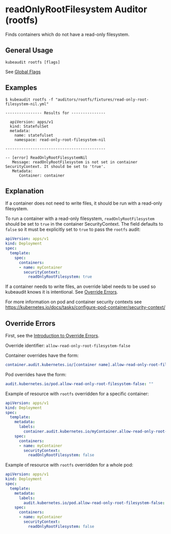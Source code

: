# readOnlyRootFilesystem Auditor (rootfs)

Finds containers which do not have a read-only filesystem.

## General Usage

```
kubeaudit rootfs [flags]
```

See [Global Flags](/README.md#global-flags)

## Examples

```
$ kubeaudit rootfs -f "auditors/rootfs/fixtures/read-only-root-filesystem-nil.yml"

---------------- Results for ---------------

  apiVersion: apps/v1
  kind: StatefulSet
  metadata:
    name: statefulset
    namespace: read-only-root-filesystem-nil

--------------------------------------------

-- [error] ReadOnlyRootFilesystemNil
   Message: readOnlyRootFilesystem is not set in container SecurityContext. It should be set to 'true'.
   Metadata:
      Container: container
```

## Explanation

If a container does not need to write files, it should be run with a read-only filesystem.

To run a container with a read-only filesystem, `readOnlyRootFilesystem` should be set to `true` in the container SecurityContext. The field defaults to `false` so it must be explicitly set to `true` to pass the `rootfs` audit:
```yaml
apiVersion: apps/v1
kind: Deployment
spec:
  template:
    spec:
      containers:
      - name: myContainer
        securityContext:
          readOnlyRootFilesystem: true
```

If a container needs to write files, an override label needs to be used so kubeaudit knows it is intentional. See [Override Errors](#override-errors).

For more information on pod and container security contexts see https://kubernetes.io/docs/tasks/configure-pod-container/security-context/

## Override Errors

First, see the [Introduction to Override Errors](/README.md#override-errors).

Override identifier: `allow-read-only-root-filesystem-false`

Container overrides have the form:
```yaml
container.audit.kubernetes.io/[container name].allow-read-only-root-filesystem-false: ""
```

Pod overrides have the form:
```yaml
audit.kubernetes.io/pod.allow-read-only-root-filesystem-false: ""
```

Example of resource with `rootfs` overridden for a specific container:
```yaml
apiVersion: apps/v1
kind: Deployment
spec:
  template:
    metadata:
      labels:
        container.audit.kubernetes.io/myContainer.allow-read-only-root-filesystem-false: ""
    spec:
      containers:
      - name: myContainer
        securityContext:
          readOnlyRootFilesystem: false
```

Example of resource with `rootfs` overridden for a whole pod:
```yaml
apiVersion: apps/v1
kind: Deployment
spec:
  template:
    metadata:
      labels:
        audit.kubernetes.io/pod.allow-read-only-root-filesystem-false: ""
    spec:
      containers:
      - name: myContainer
        securityContext:
          readOnlyRootFilesystem: false
```

